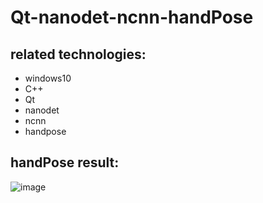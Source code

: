 # Qt-nanodet-ncnn-handPose
## related technologies:
* windows10
* C++
* Qt
* nanodet
* ncnn
* handpose

## handPose result:
 ![image]( https://github.com/superbayes/Qt-nanodet-ncnn-handPose/blob/main/image/handPose_result.gif)

